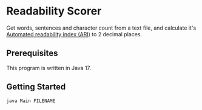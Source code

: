 # Readability Scorer
Get words, sentences and character count from a text file, and calculate it's [Automated readability index (ARI)](https://en.wikipedia.org/wiki/Automated_readability_index) to 2 decimal places.


## Prerequisites
This program is written in Java 17.

## Getting Started

```bash
java Main FILENAME
```
